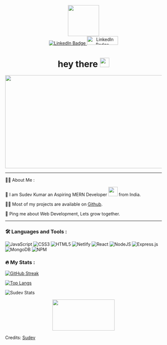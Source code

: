 <div id="header" align="center">
  <img src="https://media.giphy.com/media/M9gbBd9nbDrOTu1Mqx/giphy.gif" width="100"/>
</div>

<div id="badges" align="center">
  <a href="https://linkedin.com/in/sudev-kumar-6a51bb191">
    <img src="https://img.shields.io/badge/LinkedIn-blue?style=for-the-badge&logo=linkedin&logoColor=white" alt="LinkedIn Badge"/>
  </a>
  <a href="https://sudevkumar.github.io/" target="_blank">
    <img src="https://www.pngfind.com/pngs/m/501-5015034_portfolio-circle-hd-png-download.png" width="100px" height="28px" alt="LinkedIn Badge"/>
  </a>
</div>

<h1 align="center">
  hey there
  <img src="https://media.giphy.com/media/hvRJCLFzcasrR4ia7z/giphy.gif" width="30px"/>
</h1>

<div align="center">
  <img src="https://media.giphy.com/media/dWesBcTLavkZuG35MI/giphy.gif" width="600" height="300"/>
</div>

<hr />

👩‍💻 About Me :

👋 I am Sudev Kumar an Aspiring MERN Developer <img src="https://media.giphy.com/media/WUlplcMpOCEmTGBtBW/giphy.gif" width="30"> from India.

👨‍💻 Most of my projects are available on <a href="https://github.com/sudevkumar">Github</a>.

💬 Ping me about Web Development, Lets grow together.



<hr />




### :hammer_and_wrench: Languages and Tools :
<div>
  
  ![JavaScript](https://img.shields.io/badge/javascript-%23323330.svg?style=for-the-badge&logo=javascript&logoColor=%23F7DF1E) 
  ![CSS3](https://img.shields.io/badge/css3-%231572B6.svg?style=for-the-badge&logo=css3&logoColor=white)
  ![HTML5](https://img.shields.io/badge/html5-%23E34F26.svg?style=for-the-badge&logo=html5&logoColor=white)
  ![Netlify](https://img.shields.io/badge/netlify-%23000000.svg?style=for-the-badge&logo=netlify&logoColor=#00C7B7)
  ![React](https://img.shields.io/badge/react-%2320232a.svg?style=for-the-badge&logo=react&logoColor=%2361DAFB)
  ![NodeJS](https://img.shields.io/badge/node.js-6DA55F?style=for-the-badge&logo=node.js&logoColor=white)
  ![Express.js](https://img.shields.io/badge/express.js-%23404d59.svg?style=for-the-badge&logo=express&logoColor=%2361DAFB)
  ![MongoDB](https://img.shields.io/badge/MongoDB-%234ea94b.svg?style=for-the-badge&logo=mongodb&logoColor=white)
  ![NPM](https://img.shields.io/badge/NPM-%23000000.svg?style=for-the-badge&logo=npm&logoColor=white)
</div>


  ### :fire: My Stats :

<!-- [![GitHub Streak](http://github-readme-streak-stats.herokuapp.com?user=sudevkumat&theme=dark&border_radius=4.3)](https://git.io/streak-stats) -->

[![GitHub Streak](http://github-readme-streak-stats.herokuapp.com?user=sudevkumar&theme=dark&background=000000)](https://git.io/streak-stats)


[![Top Langs](https://github-readme-stats.vercel.app/api/top-langs/?username=sudevkumar&layout=compact&theme=vision-friendly-dark)](https://github.com/anuraghazra/github-readme-stats)




<p>
  <img alt="Sudev Stats" src="https://github-readme-stats.vercel.app/api?username=sudevkumar&show_icons=true&theme=radical">
</p>

<p align="center">
  <img width="200" height="100" src="https://math.sun.ac.za/prodinger/thanks.gif">
</p>

Credits: [Sudev](https://github.com/sudevkumar)


<!---
sudevkumar/sudevkumar is a ✨ special ✨ repository because its `README.md` (this file) appears on your GitHub profile.
You can click the Preview link to take a look at your changes.
--->
